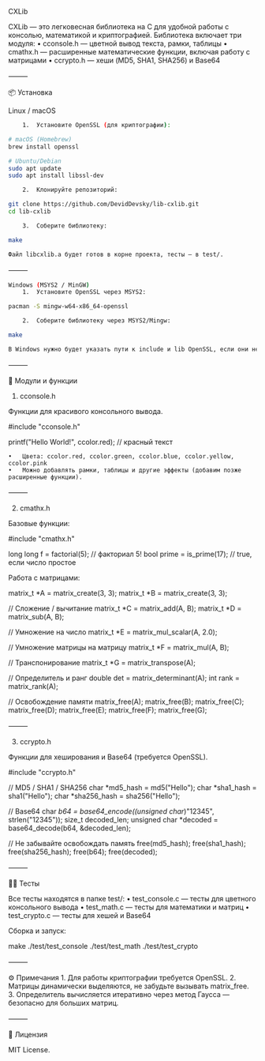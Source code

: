 CXLib

CXLib — это легковесная библиотека на C для удобной работы с консолью, математикой и криптографией.
Библиотека включает три модуля:
	•	cconsole.h — цветной вывод текста, рамки, таблицы
	•	cmathx.h — расширенные математические функции, включая работу с матрицами
	•	ccrypto.h — хеши (MD5, SHA1, SHA256) и Base64

⸻

📦 Установка

Linux / macOS
```bash
	1.	Установите OpenSSL (для криптографии):

# macOS (Homebrew)
brew install openssl

# Ubuntu/Debian
sudo apt update
sudo apt install libssl-dev

	2.	Клонируйте репозиторий:

git clone https://github.com/DevidDevsky/lib-cxlib.git
cd lib-cxlib

	3.	Соберите библиотеку:

make

Файл libcxlib.a будет готов в корне проекта, тесты — в test/.
```
⸻

```bash
Windows (MSYS2 / MinGW)
	1.	Установите OpenSSL через MSYS2:

pacman -S mingw-w64-x86_64-openssl

	2.	Соберите библиотеку через MSYS2/Mingw:

make

В Windows нужно будет указать пути к include и lib OpenSSL, если они не находятся в стандартных папках.
```
⸻

🧩 Модули и функции

1. cconsole.h

Функции для красивого консольного вывода.

#include "cconsole.h"

printf("Hello World!", ccolor.red); // красный текст

	•	Цвета: ccolor.red, ccolor.green, ccolor.blue, ccolor.yellow, ccolor.pink
	•	Можно добавлять рамки, таблицы и другие эффекты (добавим позже расширенные функции).

⸻

2. cmathx.h

Базовые функции:

#include "cmathx.h"

long long f = factorial(5);    // факториал 5!
bool prime = is_prime(17);     // true, если число простое

Работа с матрицами:

matrix_t *A = matrix_create(3, 3);
matrix_t *B = matrix_create(3, 3);

// Сложение / вычитание
matrix_t *C = matrix_add(A, B);
matrix_t *D = matrix_sub(A, B);

// Умножение на число
matrix_t *E = matrix_mul_scalar(A, 2.0);

// Умножение матрицы на матрицу
matrix_t *F = matrix_mul(A, B);

// Транспонирование
matrix_t *G = matrix_transpose(A);

// Определитель и ранг
double det = matrix_determinant(A);
int rank = matrix_rank(A);

// Освобождение памяти
matrix_free(A);
matrix_free(B);
matrix_free(C);
matrix_free(D);
matrix_free(E);
matrix_free(F);
matrix_free(G);


⸻

3. ccrypto.h

Функции для хеширования и Base64 (требуется OpenSSL).

#include "ccrypto.h"

// MD5 / SHA1 / SHA256
char *md5_hash = md5("Hello");
char *sha1_hash = sha1("Hello");
char *sha256_hash = sha256("Hello");

// Base64
char *b64 = base64_encode((unsigned char*)"12345", strlen("12345"));
size_t decoded_len;
unsigned char *decoded = base64_decode(b64, &decoded_len);

// Не забывайте освобождать память
free(md5_hash);
free(sha1_hash);
free(sha256_hash);
free(b64);
free(decoded);


⸻

🏃‍♂️ Тесты

Все тесты находятся в папке test/:
	•	test_console.c — тесты для цветного консольного вывода
	•	test_math.c — тесты для математики и матриц
	•	test_crypto.c — тесты для хешей и Base64

Сборка и запуск:

make
./test/test_console
./test/test_math
./test/test_crypto


⸻

⚙️ Примечания
	1.	Для работы криптографии требуется OpenSSL.
	2.	Матрицы динамически выделяются, не забудьте вызывать matrix_free.
	3.	Определитель вычисляется итеративно через метод Гаусса — безопасно для больших матриц.

⸻

📜 Лицензия

MIT License.